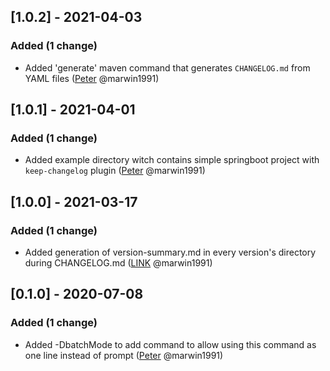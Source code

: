 [1.0.2] - 2021-04-03
--------------------

### Added (1 change)

- Added 'generate' maven command that generates `CHANGELOG.md` from YAML files ([Peter](https://github.com/marwin1991) @marwin1991)


[1.0.1] - 2021-04-01
--------------------

### Added (1 change)

- Added example directory witch contains simple springboot project with `keep-changelog` plugin ([Peter](https://github.com/marwin1991) @marwin1991)


[1.0.0] - 2021-03-17
--------------------

### Added (1 change)

- Added generation of version-summary.md in every version's directory during CHANGELOG.md ([LINK](https://github.com/marwin1991) @marwin1991)


[0.1.0] - 2020-07-08
--------------------

### Added (1 change)

- Added -DbatchMode to add command to allow using this command as one line instead of prompt ([Peter](https://github.com/marwin1991) @marwin1991)


